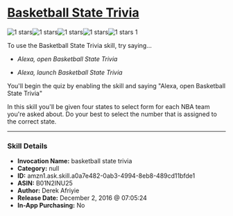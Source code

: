# [Basketball State Trivia](http://alexa.amazon.com/#skills/amzn1.ask.skill.a0a7e482-0ab3-4994-8eb8-489cd11bfde1)
![1 stars](../../images/ic_star_black_18dp_1x.png)![1 stars](../../images/ic_star_border_black_18dp_1x.png)![1 stars](../../images/ic_star_border_black_18dp_1x.png)![1 stars](../../images/ic_star_border_black_18dp_1x.png)![1 stars](../../images/ic_star_border_black_18dp_1x.png) 1

To use the Basketball State Trivia skill, try saying...

* *Alexa, open Basketball State Trivia*

* *Alexa, launch Basketball State Trivia*

You'll begin the quiz by enabling the skill and saying "Alexa, open Basketball State Trivia"   

In this skill you'll be given four states to select form for each NBA team you're asked about. Do your best to select the number that is assigned to the correct state.

***

### Skill Details

* **Invocation Name:** basketball state trivia
* **Category:** null
* **ID:** amzn1.ask.skill.a0a7e482-0ab3-4994-8eb8-489cd11bfde1
* **ASIN:** B01N2INU25
* **Author:** Derek Afriyie
* **Release Date:** December 2, 2016 @ 07:05:24
* **In-App Purchasing:** No
